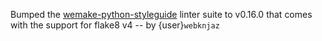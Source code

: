 <!-- cspell:ignore styleguide, wemake -->
Bumped the [wemake-python-styleguide] linter suite to v0.16.0 that comes
with the support for flake8 v4 -- by {user}`webknjaz`

[wemake-python-styleguide]:
https://wemake-python-stylegui.de/en/latest/pages/usage/violations/

